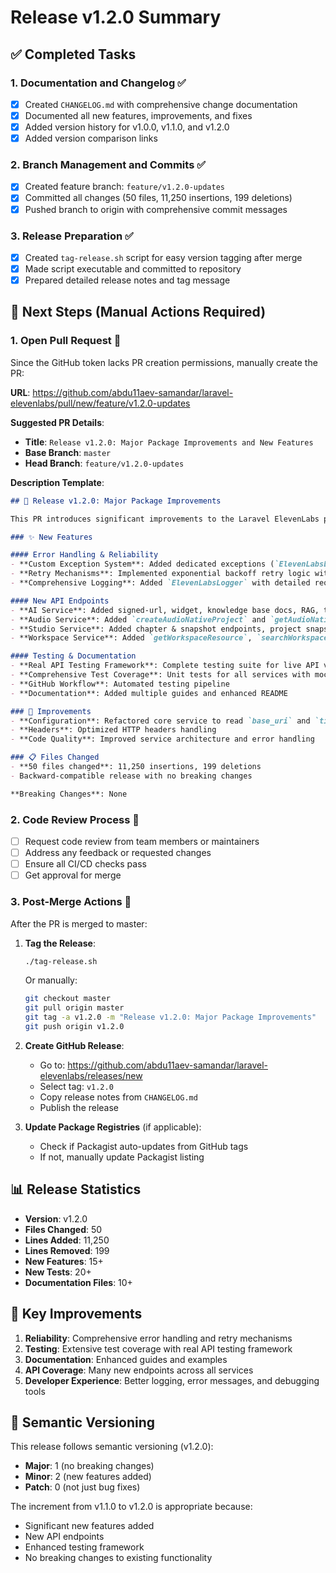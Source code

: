 # Release v1.2.0 Summary

## ✅ Completed Tasks

### 1. Documentation and Changelog ✅
- [x] Created `CHANGELOG.md` with comprehensive change documentation
- [x] Documented all new features, improvements, and fixes
- [x] Added version history for v1.0.0, v1.1.0, and v1.2.0
- [x] Added version comparison links

### 2. Branch Management and Commits ✅
- [x] Created feature branch: `feature/v1.2.0-updates`
- [x] Committed all changes (50 files, 11,250 insertions, 199 deletions)
- [x] Pushed branch to origin with comprehensive commit messages

### 3. Release Preparation ✅
- [x] Created `tag-release.sh` script for easy version tagging after merge
- [x] Made script executable and committed to repository
- [x] Prepared detailed release notes and tag message

## 🔄 Next Steps (Manual Actions Required)

### 1. Open Pull Request 📝
Since the GitHub token lacks PR creation permissions, manually create the PR:

**URL**: https://github.com/abdu11aev-samandar/laravel-elevenlabs/pull/new/feature/v1.2.0-updates

**Suggested PR Details**:
- **Title**: `Release v1.2.0: Major Package Improvements and New Features`
- **Base Branch**: `master`
- **Head Branch**: `feature/v1.2.0-updates`

**Description Template**:
```markdown
## 🚀 Release v1.2.0: Major Package Improvements

This PR introduces significant improvements to the Laravel ElevenLabs package, adding comprehensive error handling, retry mechanisms, extensive testing framework, and many new API endpoints.

### ✨ New Features

#### Error Handling & Reliability
- **Custom Exception System**: Added dedicated exceptions (`ElevenLabsException`, `RateLimitException`, `ClientErrorException`, `ServerErrorException`)
- **Retry Mechanisms**: Implemented exponential backoff retry logic with configurable attempts
- **Comprehensive Logging**: Added `ElevenLabsLogger` with detailed request/response logging

#### New API Endpoints
- **AI Service**: Added signed-url, widget, knowledge base docs, RAG, tools, MCP, and dashboard endpoints
- **Audio Service**: Added `createAudioNativeProject` and `getAudioNativeSettings` methods
- **Studio Service**: Added chapter & snapshot endpoints, project snapshot, and dubbing transcript retrieval
- **Workspace Service**: Added `getWorkspaceResource`, `searchWorkspaceGroups`, and workspace-level secrets retrieval

#### Testing & Documentation
- **Real API Testing Framework**: Complete testing suite for live API validation
- **Comprehensive Test Coverage**: Unit tests for all services with mock and integration tests
- **GitHub Workflow**: Automated testing pipeline
- **Documentation**: Added multiple guides and enhanced README

### 🔧 Improvements
- **Configuration**: Refactored core service to read `base_uri` and `timeout` from config
- **Headers**: Optimized HTTP headers handling
- **Code Quality**: Improved service architecture and error handling

### 📋 Files Changed
- **50 files changed**: 11,250 insertions, 199 deletions
- Backward-compatible release with no breaking changes

**Breaking Changes**: None
```

### 2. Code Review Process 👥
- [ ] Request code review from team members or maintainers
- [ ] Address any feedback or requested changes
- [ ] Ensure all CI/CD checks pass
- [ ] Get approval for merge

### 3. Post-Merge Actions 🔄
After the PR is merged to master:

1. **Tag the Release**:
   ```bash
   ./tag-release.sh
   ```
   
   Or manually:
   ```bash
   git checkout master
   git pull origin master
   git tag -a v1.2.0 -m "Release v1.2.0: Major Package Improvements"
   git push origin v1.2.0
   ```

2. **Create GitHub Release**:
   - Go to: https://github.com/abdu11aev-samandar/laravel-elevenlabs/releases/new
   - Select tag: `v1.2.0`
   - Copy release notes from `CHANGELOG.md`
   - Publish the release

3. **Update Package Registries** (if applicable):
   - Check if Packagist auto-updates from GitHub tags
   - If not, manually update Packagist listing

## 📊 Release Statistics

- **Version**: v1.2.0
- **Files Changed**: 50
- **Lines Added**: 11,250
- **Lines Removed**: 199
- **New Features**: 15+
- **New Tests**: 20+
- **Documentation Files**: 10+

## 🎯 Key Improvements

1. **Reliability**: Comprehensive error handling and retry mechanisms
2. **Testing**: Extensive test coverage with real API testing framework
3. **Documentation**: Enhanced guides and examples
4. **API Coverage**: Many new endpoints across all services
5. **Developer Experience**: Better logging, error messages, and debugging tools

## 🔄 Semantic Versioning

This release follows semantic versioning (v1.2.0):
- **Major**: 1 (no breaking changes)
- **Minor**: 2 (new features added)
- **Patch**: 0 (not just bug fixes)

The increment from v1.1.0 to v1.2.0 is appropriate because:
- Significant new features added
- New API endpoints
- Enhanced testing framework
- No breaking changes to existing functionality
